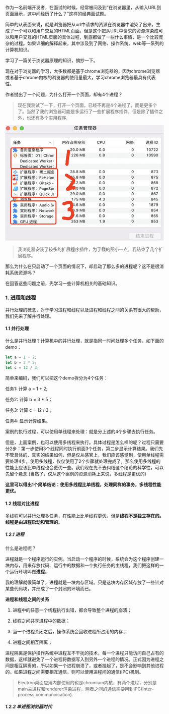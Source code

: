 作为一名前端开发者，在面试的时候，经常被问及到“在浏览器里，从输入URL到页面展示，这中间经历了什么？”这样的经典面试题。

简单的从表面来说，就是浏览器把从url中请求的资源在浏览器中渲染了出来，生成了一个可以和用户交互的HTML页面。但是这个把从URL中请求的资源渲染成可以和用户交互的HTML页面的具体过程，到底都做了一些什么事情，是一个比较庞杂的过程。如果详细的解释起来，其中涉及到了网络、操作系统、web等一系列的计算机知识。

学习了一篇关于浏览器原理的知识，摘抄一下。

现在对于浏览器的学习，大多数都是基于chrome浏览器的，因为chrome浏览器或者基于chrome内核的浏览器的使用量最大，学习chrome浏览器最具有代表性。

作者抛出了一个问题，为什么打开一个页面，却有4个进程？

> 现在我测试了一下，打开一个页面，已经不再是4个进程了，而是更多个了。当然了我的浏览器可能是多运行了一些扩展程序插件，但是除了插件之外，也还有多个实用程序.

![启动一个页面时浏览器启动的进程](./images/i1.png)

> 我浏览器安装了较多的扩展程序插件，为了截的图小一点，我结束了几个扩展程序。

那么为什么在只启动了一个页面的情况下，却启动了那么多的进程呢？这不是很消耗系统资源吗？

在回答这些问题之前，先学习一些计算机相关的基础知识。

### 1. 进程和线程

并行处理的概念，对于学习进程和线程以及进程和线程之间的关系有很大的帮助，我们先来了解并行处理。

#### 1.1 并行处理

什么是并行处理？计算机中的并行处理，就是指同一时间处理多个任务，如下面的demo：

```js
let a = 1 + 2;
let b = 3 * 5;
let c = 12 / 3;
```

简单来编码，我们可以把这个demo拆分为4个任务：

任务1: 计算 a = 1 + 2;

任务2: 计算 b = 3 * 5；

任务3: 计算 c = 12 / 3；

任务4: 显示计算结果。

案例的执行过程，可以使用单线程来处理：就是分上述的4个步骤去执行任务。

但是，上面案例，也可以使用多线程来执行。具体过程是怎么样的呢？过程只需要分2步：第一步使用3个线程同时执行前面3个任务，第二步显示计算结果。我们先不管具体的、真实的结果如何，但是仅从感官上，我们应该感觉到，使用单线程需要处理4步，使用多线程，仅仅使用了2个步骤就处理完成了，那么使用多线程的性能上应该比单线程也会更优一些。我们现在先不去纠结这个结论的科学性，可以先留个悬念.(当然了，仅从这个案例的资源消耗上来说，多线程是更优的)

**这里可以得出1个简单结论：使用多线程比单线程，处理同样的事务，多线程性能更优。**

#### 1.2 线程对比进程

多线程可以并行处理多任务，在性能上比单线程更优，但是**线程不是独立存在的。线程是由进程启动和管理的**。

##### 1.2.1 进程

什么是进程呢？

进程就是一个程序运行的实例。当启动一个程序的时候，系统会为这个程序创建一块内存，用来存放代码、运行中的数据和一个执行任务的主线程，我们把这样的一个运行环境叫做**进程**。

我的理解就很简单了，进程就是一块内存区域。只是这块内存区域存放了一些针对某些代码块，并形成了一个封闭的环境而已。

**进程和线程之间的关系**

1. 进程中的任意一个线程执行出错，都会导致整个进程的崩溃；

2. 线程之间共享进程中的数据；

3. 当一个进程关闭之后，操作系统会回收进程所占用的内存；

4. 进程之间相互隔离；

进程隔离是保护操作系统中进程互不干扰的技术，每一个进程只能访问自己占有的数据，这样就避免了一个进程将数据写入到另外一个进程的情况。正式因为进程之间是相互隔离的，所以如果一个进程崩溃了，或者挂起了，是不会影响到其他进程的。如果进程之间需要相互通信，则可以使用进程间的通信(IPC)机制。

> Electron桌面应用内部使用的也是chromium内核，有两个进程，分别是main主进程和renderer渲染进程，两者之间的通信需要用到IPC(Inter-process communincation).

##### 1.2.2 单进程浏览器时代

